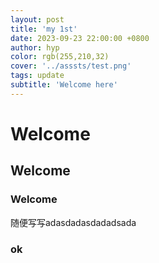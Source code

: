 ```yaml
---
layout: post
title: 'my 1st'
date: 2023-09-23 22:00:00 +0800
author: hyp
color: rgb(255,210,32)
cover: '../asssts/test.png'
tags: update
subtitle: 'Welcome here'
---
```



# Welcome

## Welcome

### Welcome

随便写写adasdadasdadadsada

### ok

